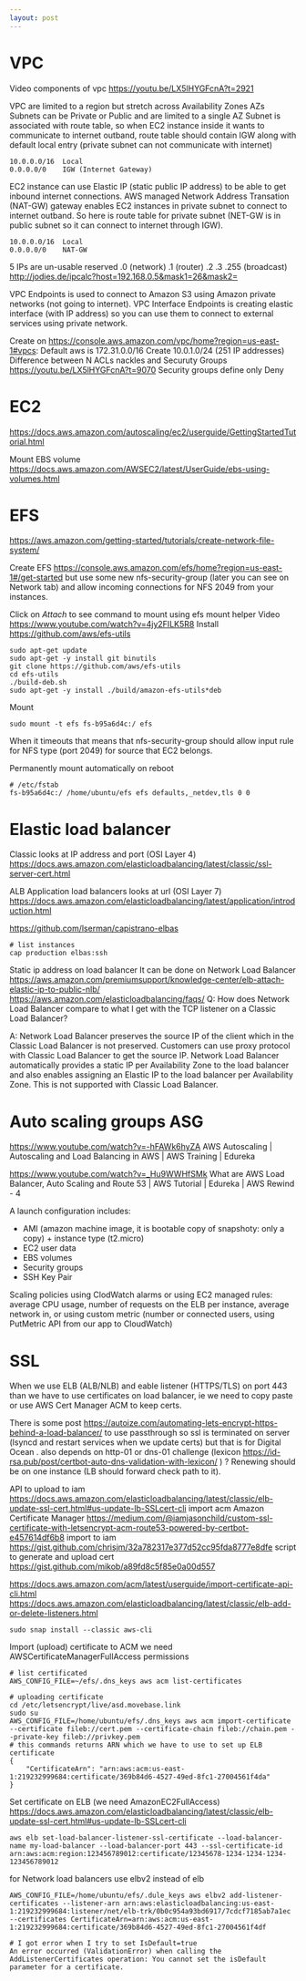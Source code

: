 ```yaml
---
layout: post
---
```


# VPC

Video
components of vpc https://youtu.be/LX5lHYGFcnA?t=2921

VPC are limited to a region but stretch across Availability Zones AZs
Subnets can be Private or Public and are limited to a single AZ
Subnet is associated with route table, so when EC2 instance inside it wants to
communicate to internet outband, route table should contain IGW along with
default local entry (private subnet can not communicate with internet)
```
10.0.0.0/16  Local
0.0.0.0/0    IGW (Internet Gateway)
```
EC2 instance can use Elastic IP (static public IP address) to be able to get
inbound internet connections.
AWS managed Network Address Transation (NAT-GW) gateway enables EC2 instances in
private subnet to connect to internet outband. So here is route table for
private subnet (NET-GW is in public subnet so it can connect to internet through
IGW).
```
10.0.0.0/16  Local
0.0.0.0/0    NAT-GW
```

5 IPs are un-usable reserved .0 (network) .1 (router) .2 .3 .255 (broadcast) http://jodies.de/ipcalc?host=192.168.0.5&mask1=26&mask2=

VPC Endpoints is used to connect to Amazon S3 using Amazon private networks (not
going to internet).
VPC Interface Endpoints is creating elastic interface (with IP address) so you
can use them to connect to external services using private network.

Create on https://console.aws.amazon.com/vpc/home?region=us-east-1#vpcs:
Default aws is 172.31.0.0/16
Create 10.0.1.0/24 (251 IP addresses)
Difference between N ACLs nackles and Securuty Groups
https://youtu.be/LX5lHYGFcnA?t=9070
Security groups define only Deny

# EC2

https://docs.aws.amazon.com/autoscaling/ec2/userguide/GettingStartedTutorial.html

Mount EBS volume
https://docs.aws.amazon.com/AWSEC2/latest/UserGuide/ebs-using-volumes.html

# EFS

https://aws.amazon.com/getting-started/tutorials/create-network-file-system/

Create EFS https://console.aws.amazon.com/efs/home?region=us-east-1#/get-started
but use some new nfs-security-group (later you can see on Network tab) and allow
incoming connections for NFS 2049 from your instances.

Click on *Attach* to see command to mount using efs mount helper
Video https://www.youtube.com/watch?v=4jy2FILK5R8
Install https://github.com/aws/efs-utils
```
sudo apt-get update
sudo apt-get -y install git binutils
git clone https://github.com/aws/efs-utils
cd efs-utils
./build-deb.sh
sudo apt-get -y install ./build/amazon-efs-utils*deb
```
Mount
```
sudo mount -t efs fs-b95a6d4c:/ efs
```
When it timeouts that means that nfs-security-group should allow input rule for
NFS type (port 2049) for source that EC2 belongs.

Permanently mount automatically on reboot
```
# /etc/fstab
fs-b95a6d4c:/ /home/ubuntu/efs efs defaults,_netdev,tls 0 0
```

# Elastic load balancer

Classic looks at IP address and port (OSI Layer 4)
https://docs.aws.amazon.com/elasticloadbalancing/latest/classic/ssl-server-cert.html

ALB Application load balancers looks at url (OSI Layer 7)
https://docs.aws.amazon.com/elasticloadbalancing/latest/application/introduction.html


https://github.com/lserman/capistrano-elbas
```
# list instances
cap production elbas:ssh
```

Static ip address on load balancer
It can be done on Network Load Balancer
https://aws.amazon.com/premiumsupport/knowledge-center/elb-attach-elastic-ip-to-public-nlb/
https://aws.amazon.com/elasticloadbalancing/faqs/
Q: How does Network Load Balancer compare to what I get with the TCP listener on a Classic Load Balancer?

A: Network Load Balancer preserves the source IP of the client which in the Classic Load Balancer is not preserved. Customers can use proxy protocol with Classic Load Balancer to get the source IP. Network Load Balancer automatically provides a static IP per Availability Zone to the load balancer and also enables assigning an Elastic IP to the load balancer per Availability Zone. This is not supported with Classic Load Balancer.


# Auto scaling groups ASG

https://www.youtube.com/watch?v=-hFAWk6hyZA AWS Autoscaling | Autoscaling and Load Balancing in AWS | AWS Training | Edureka

https://www.youtube.com/watch?v=_Hu9WWHfSMk 
What are AWS Load Balancer, Auto Scaling and Route 53 | AWS Tutorial | Edureka | AWS Rewind - 4

A launch configuration includes:
* AMI (amazon machine image, it is bootable copy of snapshoty: only a copy) +
  instance type (t2.micro)
* EC2 user data
* EBS volumes
* Security groups
* SSH Key Pair

Scaling policies using ClodWatch alarms or using EC2 managed rules: average CPU
usage, number of requests on the ELB per instance, average network in, or using
custom metric (number or connected users, using PutMetric API from our app to
CloudWatch)

# SSL

When we use ELB (ALB/NLB) and eable listener (HTTPS/TLS) on port 443 than we
have to use certificates on load balancer, ie we need to copy paste or use AWS
Cert Manager ACM to keep certs.

There is some post
https://autoize.com/automating-lets-encrypt-https-behind-a-load-balancer/ to use
passthrough so ssl is terminated on server (lsyncd and restart services when we
update certs) but that is for Digital Ocean .  also depends on http-01 or dns-01
challenge (lexicon
https://id-rsa.pub/post/certbot-auto-dns-validation-with-lexicon/ ) ?  Renewing
should be on one instance (LB should forward check path to it).

API to upload to iam https://docs.aws.amazon.com/elasticloadbalancing/latest/classic/elb-update-ssl-cert.html#us-update-lb-SSLcert-cli
import acm Amazon Certificate Manager https://medium.com/@iamjasonchild/custom-ssl-certificate-with-letsencrypt-acm-route53-powered-by-certbot-e457614df6b8
import to iam https://gist.github.com/chrisjm/32a782317e377d52cc95fda8777e8dfe
script to generate and upload cert https://gist.github.com/mikob/a89fd8c5f85e0a00d557

https://docs.aws.amazon.com/acm/latest/userguide/import-certificate-api-cli.html
https://docs.aws.amazon.com/elasticloadbalancing/latest/classic/elb-add-or-delete-listeners.html
```
sudo snap install --classic aws-cli
```

Import (upload) certificate to ACM we need  AWSCertificateManagerFullAccess
permissions

```
# list certificated
AWS_CONFIG_FILE=~/efs/.dns_keys aws acm list-certificates

# uploading certificate
cd /etc/letsencrypt/live/asd.movebase.link
sudo su
AWS_CONFIG_FILE=/home/ubuntu/efs/.dns_keys aws acm import-certificate --certificate fileb://cert.pem --certificate-chain fileb://chain.pem --private-key fileb://privkey.pem
# this commands returns ARN which we have to use to set up ELB certificate
{
    "CertificateArn": "arn:aws:acm:us-east-1:219232999684:certificate/369b84d6-4527-49ed-8fc1-27004561f4da"
}
```

Set certificate on ELB (we need AmazonEC2FullAccess)
https://docs.aws.amazon.com/elasticloadbalancing/latest/classic/elb-update-ssl-cert.html#us-update-lb-SSLcert-cli
```
aws elb set-load-balancer-listener-ssl-certificate --load-balancer-name my-load-balancer --load-balancer-port 443 --ssl-certificate-id arn:aws:acm:region:123456789012:certificate/12345678-1234-1234-1234-123456789012
```
for Network load balancers use elbv2 instead of elb
```
AWS_CONFIG_FILE=/home/ubuntu/efs/.dule_keys aws elbv2 add-listener-certificates --listener-arn arn:aws:elasticloadbalancing:us-east-1:219232999684:listener/net/elb-trk/0b0c954a93bd6917/7cdcf7185ab7a1ec --certificates CertificateArn=arn:aws:acm:us-east-1:219232999684:certificate/369b84d6-4527-49ed-8fc1-27004561f4df

# I got error when I try to set IsDefault=true
An error occurred (ValidationError) when calling the AddListenerCertificates operation: You cannot set the isDefault parameter for a certificate.
```

